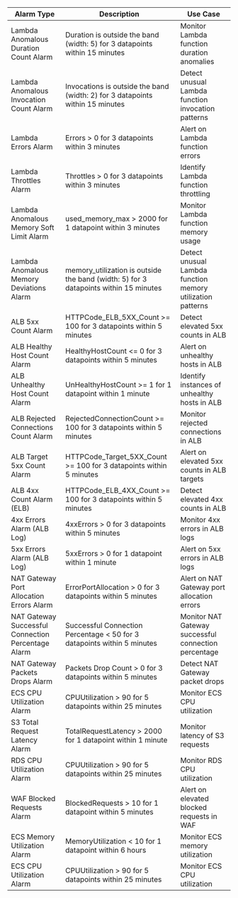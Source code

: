 | Alarm Type                                         | Description                                                                          | Use Case                                                   |
| -------------------------------------------------- | ------------------------------------------------------------------------------------ | ---------------------------------------------------------- |
| Lambda Anomalous Duration Count Alarm              | Duration is outside the band (width: 5) for 3 datapoints within 15 minutes           | Monitor Lambda function duration anomalies                 |
| Lambda Anomalous Invocation Count Alarm            | Invocations is outside the band (width: 2) for 3 datapoints within 15 minutes        | Detect unusual Lambda function invocation patterns         |
| Lambda Errors Alarm                                | Errors > 0 for 3 datapoints within 3 minutes                                         | Alert on Lambda function errors                            |
| Lambda Throttles Alarm                             | Throttles > 0 for 3 datapoints within 3 minutes                                      | Identify Lambda function throttling                        |
| Lambda Anomalous Memory Soft Limit Alarm           | used_memory_max > 2000 for 1 datapoint within 3 minutes                              | Monitor Lambda function memory usage                       |
| Lambda Anomalous Memory Deviations Alarm           | memory_utilization is outside the band (width: 5) for 3 datapoints within 15 minutes | Detect unusual Lambda function memory utilization patterns |
| ALB 5xx Count Alarm                                | HTTPCode_ELB_5XX_Count >= 100 for 3 datapoints within 5 minutes                      | Detect elevated 5xx counts in ALB                          |
| ALB Healthy Host Count Alarm                       | HealthyHostCount <= 0 for 3 datapoints within 5 minutes                              | Alert on unhealthy hosts in ALB                            |
| ALB Unhealthy Host Count Alarm                     | UnHealthyHostCount >= 1 for 1 datapoint within 1 minute                              | Identify instances of unhealthy hosts in ALB               |
| ALB Rejected Connections Count Alarm               | RejectedConnectionCount >= 100 for 3 datapoints within 5 minutes                     | Monitor rejected connections in ALB                        |
| ALB Target 5xx Count Alarm                         | HTTPCode_Target_5XX_Count >= 100 for 3 datapoints within 5 minutes                   | Alert on elevated 5xx counts in ALB targets                |
| ALB 4xx Count Alarm (ELB)                          | HTTPCode_ELB_4XX_Count >= 100 for 3 datapoints within 5 minutes                      | Detect elevated 4xx counts in ALB                          |
| 4xx Errors Alarm (ALB Log)                         | 4xxErrors > 0 for 3 datapoints within 5 minutes                                      | Monitor 4xx errors in ALB logs                             |
| 5xx Errors Alarm (ALB Log)                         | 5xxErrors > 0 for 1 datapoint within 1 minute                                        | Alert on 5xx errors in ALB logs                            |
| NAT Gateway Port Allocation Errors Alarm           | ErrorPortAllocation > 0 for 3 datapoints within 5 minutes                            | Alert on NAT Gateway port allocation errors                |
| NAT Gateway Successful Connection Percentage Alarm | Successful Connection Percentage < 50 for 3 datapoints within 5 minutes              | Monitor NAT Gateway successful connection percentage       |
| NAT Gateway Packets Drops Alarm                    | Packets Drop Count > 0 for 3 datapoints within 5 minutes                             | Detect NAT Gateway packet drops                            |
| ECS CPU Utilization Alarm                          | CPUUtilization > 90 for 5 datapoints within 25 minutes                               | Monitor ECS CPU utilization                                |
| S3 Total Request Latency Alarm                     | TotalRequestLatency > 2000 for 1 datapoint within 1 minute                           | Monitor latency of S3 requests                             |
| RDS CPU Utilization Alarm                          | CPUUtilization > 90 for 5 datapoints within 25 minutes                               | Monitor RDS CPU utilization                                |
| WAF Blocked Requests Alarm                         | BlockedRequests > 10 for 1 datapoint within 5 minutes                                | Alert on elevated blocked requests in WAF                  |
| ECS Memory Utilization Alarm                       | MemoryUtilization < 10 for 1 datapoint within 6 hours                                | Monitor ECS memory utilization                             |
| ECS CPU Utilization Alarm                          | CPUUtilization > 90 for 5 datapoints within 25 minutes                               | Monitor ECS CPU utilization                                |